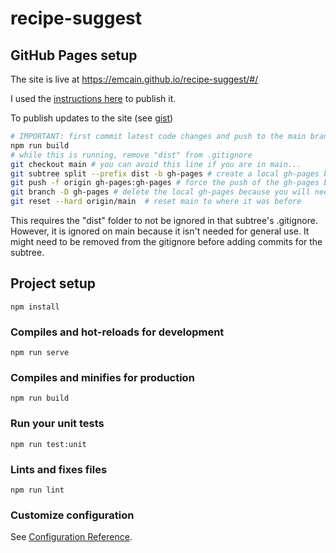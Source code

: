 # recipe-suggest

## GitHub Pages setup 

The site is live at https://emcain.github.io/recipe-suggest/#/

I used the [instructions here](https://learnvue.co/2020/09/how-to-deploy-your-vue-app-to-github-pages/#step-3-run-git-add-dist-git-commit-m-adding-dist-subtree) to publish it.

To publish updates to the site (see [gist](https://gist.github.com/tduarte/eac064b4778711b116bb827f8c9bef7b))

```sh
# IMPORTANT: first commit latest code changes and push to the main branch
npm run build
# while this is running, remove "dist" from .gitignore 
git checkout main # you can avoid this line if you are in main...
git subtree split --prefix dist -b gh-pages # create a local gh-pages branch containing the splitted output folder
git push -f origin gh-pages:gh-pages # force the push of the gh-pages branch to the remote gh-pages branch at origin
git branch -D gh-pages # delete the local gh-pages because you will need it: ref
git reset --hard origin/main  # reset main to where it was before
```

This requires the "dist" folder to not be ignored in that subtree's .gitignore. However, it is ignored on main because it isn't needed for general use. It might need to be removed from the gitignore before adding commits for the subtree. 

## Project setup
```
npm install
```

### Compiles and hot-reloads for development
```
npm run serve
```

### Compiles and minifies for production
```
npm run build
```

### Run your unit tests
```
npm run test:unit
```

### Lints and fixes files
```
npm run lint
```

### Customize configuration
See [Configuration Reference](https://cli.vuejs.org/config/).
